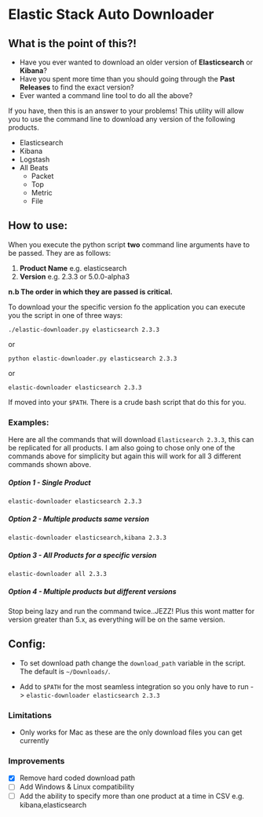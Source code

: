 # Elastic Stack Auto Downloader

## What is the point of this?!

- Have you ever wanted to download an older version of **Elasticsearch** or **Kibana**?
- Have you spent more time than you should going through the **Past Releases** to find the exact version?
- Ever wanted a command line tool to do all the above?

If you have, then this is an answer to your problems! This utility will allow you to use the command line to download any version of the following products.

- Elasticsearch
- Kibana
- Logstash
- All Beats
  - Packet
  - Top
  - Metric
  - File

## How to use:

When you execute the python script **two** command line arguments have to be passed. They are as follows:

1. **Product Name** e.g. elasticsearch
2. **Version** e.g. 2.3.3 or 5.0.0-alpha3

**n.b The order in which they are passed is critical.**

To download your the specific version fo the application you can execute you the script in one of three ways:

`./elastic-downloader.py elasticsearch 2.3.3`

or

`python elastic-downloader.py elasticsearch 2.3.3`

or

`elastic-downloader elasticsearch 2.3.3`

If moved into your `$PATH`. There is a crude bash script that do this for you.

### Examples:

Here are all the commands that will download `Elasticsearch 2.3.3`, this can be replicated for all products. I am also going to chose only one of the commands above for simplicity but again this will work for all 3 different commands shown above.

##### Option 1 - Single Product
`elastic-downloader elasticsearch 2.3.3`

##### Option 2 - Multiple products same version
`elastic-downloader elasticsearch,kibana 2.3.3`

##### Option 3 - All Products for a specific version
`elastic-downloader all 2.3.3`

##### Option 4 - Multiple products but **different** versions
Stop being lazy and run the command twice..JEZZ! Plus this wont matter for version greater than 5.x, as everything will be on the same version.


## Config:

- To set download path change the `download_path` variable in the script. The default is `~/Downloads/`.

- Add to `$PATH` for the most seamless integration so you only have to run -> `elastic-downloader elasticsearch 2.3.3`

### Limitations

- Only works for Mac as these are the only download files you can get currently

### Improvements

- [x] Remove hard coded download path
- [ ] Add Windows & Linux compatibility
- [ ] Add the ability to specify more than one product at a time in CSV e.g. kibana,elasticsearch
